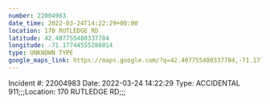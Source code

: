 ```yaml
---
number: 22004983
date_time: 2022-03-24T14:22:29+00:00
location: 170 RUTLEDGE RD
latitude: 42.407755480337784
longitude: -71.17744555286014
type: UNKNOWN TYPE
google_maps_link: https://maps.google.com/?q=42.407755480337784,-71.17744555286014
---
```


Incident #: 22004983  Date: 2022-03-24 14:22:29   Type: ACCIDENTAL 911;;;Location: 170 RUTLEDGE RD;;;
